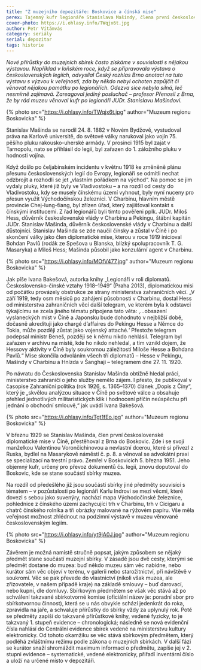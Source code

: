 ```yaml
---
title: "Z muzejního depozitáře: Boskovice a čínská mise"
perex: Tajemný kufr legionáře Stanislava Mašindy, člena první československé diplomatické mise v Číně, vydal svá tajemství.
cover-photo: https://i.ohlasy.info/TWqjx6t.jpg
author: Petr Vítámvás
category: seriály
serial: depozitar
tags: historie
---
```


*Nové přírůstky do muzejních sbírek často získáme v souvislosti s nějakou výstavou. Například v loňském roce, když se připravovala výstava o československých legiích, odvysílal Český rozhlas Brno anotaci na tuto výstavu s výzvou k veřejnosti, zda by někdo nebyl ochoten zapůjčit či věnovat nějakou památku po legionářích. Odezva sice nebyla silná, leč nesmírně zajímavá. Zareagoval jediný posluchač – profesor Přenosil z Brna, že by rád muzeu věnoval kufr po legionáři JUDr. Stanislavu Mašindovi.*

{% photo src="https://i.ohlasy.info/TWqjx6t.jpg" author="Muzeum regionu Boskovicka" %}

Stanislav Mašinda se narodil 24. 8. 1882 v Novém Bydžově, vystudoval práva na Karlově universitě, do světové války narukoval jako vojín 75. pěšího pluku rakousko-uherské armády. V prosinci 1915 byl zajat v Tarnopolu, nato se přihlásil do legií, byl zařazen do 1. záložního pluku v hodnosti vojína.

Když došlo po čeljabinském incidentu v květnu 1918 ke změněně plánu přesunu československých legií do Evropy, legionáři se odmítli nechat odzbrojit a rozhodli se jet „vlastním pořádkem na východ“. Na pomoc se jim vydaly pluky, které již byly ve Vladivostoku – a na rozdíl od cesty do Vladivostoku, kdy se musely čínskému území vyhnout, byly nyní nuceny pro přesun využít Východočínskou železnici. V Charbinu, hlavním městě provincie Chej-lung-ťiang, byl zřízen úřad, který zajišťoval kontakt s čínskými institucemi. Z řad legionářů byli tímto pověřeni pplk. JUDr. Miloš Hess, důvěrník československé vlády v Charbinu a Pekingu, štábní kapitán JUDr. Stanislav Mašinda, důvěrník československé vlády v Charbinu a další důstojníci. Stanislav Mašinda se zde naučil čínsky a zůstal v Číně i po skončení války jako člen diplomatické mise, kterou v roce 1919 inicioval Bohdan Pavlů (rodák ze Spešova u Blanska, blízký spolupracovník T. G. Masaryka) a Miloš Hess; Mašinda působil jako konzulární agent v Charbinu.

{% photo src="https://i.ohlasy.info/MOfV477.jpg" author="Muzeum regionu Boskovicka" %}

Jak píše Ivana Bakešová, autorka knihy „Legionáři v roli diplomatů. Československo-čínské vztahy 1918–1949“ (Praha 2013), diplomatickou misi od počátku provázely obstrukce ze strany ministerstva zahraničních věcí. „V září 1919, tedy osm měsíců po zahájení působnosti v Charbinu, dostal Hess od ministerstva zahraničních věcí další telegram, ve kterém byla k odstavci týkajícímu se zcela jiného tématu připojena tato věta: ‚…obsazení vyslaneckých míst v Číně a Japonsku bude dohodnuto v nejbližší době, dočasně akredituji jako chargé d’affaires do Pekingu Hesse a Němce do Tokia, může později zůstat jako vojenský attaché.‘ Přestože telegram podepsal ministr Beneš, později se k němu nikdo nehlásil. Telegram byl zařazen v archivu na místě, kde ho nikdo nehledal, a tím vznikl dojem, že Hessovy aktivity v Číně byly soukromou záležitostí Miloše Hesse a Bohdana Pavlů.“ Mise skončila odvoláním všech tří diplomatů – Hesse v Pekingu, Mašindy v Charbinu a Hnízda v Šanghaji – telegramem dne 27. 11. 1920.

Po návratu do Československa Stanislav Mašinda obtížně hledal práci, ministerstvo zahraničí o jeho služby nemělo zájem. I přesto, že publikoval v časopise Zahraniční politika (rok 1926, s. 1365–1370) článek „Dopis z Číny“, který je „skvělou analýzou situace v Číně po světové válce a obsahuje přehled jednotlivých militaristických klik i hodnocení příčin neúspěchu při jednání o obchodní smlouvě,“ jak uvádí Ivana Bakešová.

{% photo src="https://i.ohlasy.info/Tgt1fEo.jpg" author="Muzeum regionu Boskovicka" %}

V březnu 1929 se Stanislav Mašinda, člen první československé diplomatické mise v Číně, přestěhoval z Brna do Boskovic. Zde i se svojí manželkou Valentinou Vorončichinovou a nevlastní dcerou, které si přivezl z Ruska, bydlel na Masarykově náměstí č. p. 8. a věnoval se advokátní praxi se specializací na trestní právo.  Zemřel v Boskovicích 5. března 1951. Jeho objemný kufr, určený pro převoz dokumentů čs. legií, znovu doputoval do Boskovic, kde se stane součástí sbírky muzea.

Na rozdíl od předešlého již jsou součástí sbírky jiné předměty souvisící s tématem – v pozůstalosti po legionáři Karlu Indrovi se mezi věcmi, které dovezl s sebou jako suvenýry, nachází mapa Východočínské železnice, pohlednice z čínského území zachycující trh v Charbinu, trh v Cicigaru a chatrč čínského rolníka a tři obrázky malované na rýžovém papíru. Vše měla veřejnost možnost zhlédnout na podzimní výstavě v muzeu věnované československým legiím.

{% photo src="https://i.ohlasy.info/yt9jA0J.jpg" author="Muzeum regionu Boskovicka" %}

Závěrem je možná namístě stručně popsat, jakým způsobem se nějaký předmět stane součástí muzejní sbírky. V zásadě jsou dvě cesty, kterými se předmět dostane do muzea: buď někdo muzeu sám věc nabídne, nebo kurátor sám věc objeví v terénu, v galerii nebo starožitnictví, při návštěvě v soukromí. Věc se pak převede do vlastnictví (nikoli však muzea, ale zřizovatele, v našem případě kraje) na základě smlouvy – buď darovací, nebo kupní, dle domluvy. Sbírkovým předmětem se však věc stává až po schválení takzvané sbírkotvorné komise (oficiální název je: poradní sbor pro sbírkotvornou činnost), která se u nás obvykle schází jedenkrát do roka, zpravidla na jaře, a schvaluje přírůstky do sbírky vždy za uplynulý rok. Poté se předměty zapíší do takzvané přírůstkové knihy, vedené fyzicky, to je takzvaný 1. stupeň evidence – chronologická; následně se nová evidenční čísla nahlásí do Centrální evidence sbírek vedené na ministerstvu kultury elektronicky. Od tohoto okamžiku se věc stává sbírkovým předmětem, který podléhá zvláštnímu režimu podle zákona o muzejních sbírkách. V další fázi se kurátor snaží shromáždit maximum informací o předmětu, zapíše jej v 2. stupni evidence – systematické, vedené elektronicky, přiřadí inventární číslo a uloží na určené místo v depozitáři.
